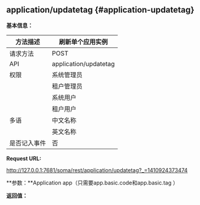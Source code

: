 ## application/updatetag {#application-updatetag}

**基本信息：**

| 方法描述 | 刷新单个应用实例 |
| --- | --- |
| 请求方法 | POST |
| API | application/updatetag |
| 权限 | 系统管理员 | 是 |
|  | 租户管理员 | 是 |
|  | 系统用户 | 是 |
|  | 租户用户 | 是 |
| 多语 | 中文名称 | 刷新单个应用实例 |
|  | 英文名称 | **Refresh one application** |
| 是否记入事件 | 否 |

**Request URL:**

http://127.0.0.1:7681/soma/rest/application/updatetag?_=1410924373474

**参数：**Application app（只需要app.basic.code和app.basic.tag ）

**返回值：**